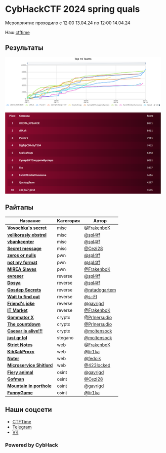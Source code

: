 # CybHackCTF 2024 spring quals

Мероприятие проходило c 12:00 13.04.24 по 12:00 14.04.24

Наш [ctftime](https://ctftime.org/event/2344)

## Результаты
![Graph](img/graph.png)
![Board](img/board.png)

## Райтапы

| Название | Категория | Автор | 
|----------|-----------|-------|
| **[Vovochka's secret](writeups/misc/Vovochka's_secret)** | misc | [@FrakenboK](https://github.com/FrakenboK) |
| **[velikorusiy obstrel](writeups/misc/velikorusiy%20obstrel)** | misc | [@spl4ff](https://github.com/spl4ff) |
| **[vbankcenter](writeups/misc/vbankcenter)** | misc | [@spl4ff](https://github.com/spl4ff) |
| **[Secret message](writeups/misc/Secret%20Message)** | misc | [@Cezi28](https://github.com/Cezi28) |
| **[zeros or nulls](writeups/pwn/zeros%20or%20nulls)** | pwn | [@spl4ff](https://github.com/spl4ff) |
| **[not my format](writeups/pwn/not%20my%20format)** | pwn | [@spl4ff](https://github.com/spl4ff) |
| **[MIREA Slaves](writeups/pwn/MIREA-slaves/)** | pwn | [@FrakenboK](https://github.com/FrakenboK) |
| **[evreser](writeups/reverse/evreser)** | reverse | [@spl4ff](https://github.com/spl4ff) |
| **[Dosya](writeups/reverse/Dosya)** | reverse | [@spl4ff](https://github.com/spl4ff) |
| **[Gosdep Secrets](writeups/reverse/Gosdep%20Secrets)** | reverse | [@ratadogartem](https://github.com/ratadogartem) |
| **[Wait to find out](writeups/reverse/Wait%20to%20find%20out)** | reverse | [@s-Fl](https://github.com/s-Fl) |
| **[Friend's joke](writeups/reverse/Friend's%20joke/)** | reverse | [@gavrigd](https://github.com/gavrigd) |
| **[IT Market](writeups/reverse/IT%20Market/)** | reverse | [@FrakenboK](https://github.com/FrakenboK) |
| **[Gammator X](writeups/crypto/Gammator%20X)** | crypto | [@PrInersudio](https://github.com/PrInersudio) |
| **[The countdown](writeups/crypto/The%20countdown)** | crypto | [@PrInersudio](https://github.com/PrInersudio) |
| **[Caesar is alive!!!](writeups/crypto/Caesar%20is%20alive!!!)** | crypto | [@moltensock](https://github.com/moltensock) |
| **[just qr lol](writeups/stegano/just%20qr%20lol)** | stegano | [@moltensock](https://github.com/moltensock) |
| **[Strict Notes](writeups/web/StrictNotes)** | web | [@FrakenboK](https://github.com/FrakenboK) |
| **[KibXakProxy](writeups/web/KibXakProxy)** | web | [@lir1ka](https://github.com/lir1ka) |
| **[Noter](writeups/web/Noter)** | web | [@fedoik](https://github.com/fedoik) |
| **[Microservice Shitlord](writeups/web/MicroserviceShitlord.md)** | web | [@423locked](https://github.com/423locked) |
| **[Fiery animal](writeups/Osint/Fiery%20animal/)** | osint | [@gavrigd](https://github.com/gavrigd) |
| **[Gofman](writeups/Osint/Gofman/)** | osint | [@Cezi28](https://github.com/Cezi28) |
| **[Mountain in porthole](writeups/Osint/Mountain%20in%20porthole/)** | osint | [@gavrigd](https://github.com/gavrigd) |
| **[FunnyGame](writeups/Osint/FunnyGame/)** | osint | [@lir1ka](https://github.com/lir1ka) |


## Наши соцсети
- [CTFTime](https://ctftime.org/team/278998)
- [Telegram](https://t.me/kibhackctf)
- [VK](https://vk.com/cyberhackerss)

### Powered by CybHack
